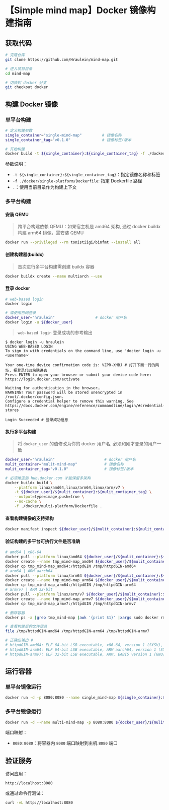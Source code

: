 # 【Simple mind map】Docker 镜像构建指南

## 获取代码

```Bash
# 克隆仓库
git clone https://github.com/Hraulein/mind-map.git

# 进入项目目录
cd mind-map

# 切换到 docker 分支
git checkout docker
```

## 构建 Docker 镜像

### 单平台构建


```Bash
# 定义构建参数
single_container="single-mind-map"         # 镜像名称
single_container_tag="v0.1.0"              # 镜像标签/版本
```


``` bash
# 开始构建
docker build -t ${single_container}:${single_container_tag} -f ./docker/single-platform/Dockerfile .
```

参数说明：

* `-t ${single_container}:${single_container_tag}`：指定镜像名称和标签
* `-f ./docker/single-platform/Dockerfile`: 指定 Dockerfile 路径
* `.`：使用当前目录作为构建上下文

### 多平台构建

#### 安装 QEMU

> 跨平台构建依赖 QEMU：如果宿主机是 amd64 架构, 通过 docker buildx 构建 arm64 镜像，需安装 QEMU

```bash
docker run --privileged --rm tonistiigi/binfmt --install all
```

#### 创建构建器(buildx)

> 首次进行多平台构建需创建 buildx 容器

```bash
docker buildx create --name multiarch --use
```

#### 登录 docker

``` bash
# web-based login
docker login

# 或使用密码登录
docker_user="hraulein"                  # docker 用户名
docker login -u ${docker_user}
```

> `web-based login` 登录成功的参考输出

    $ docker login -u hraulein
    USING WEB-BASED LOGIN
    To sign in with credentials on the command line, use 'docker login -u <username>'

    Your one-time device confirmation code is: VZPR-XMBJ # 打开下面一行的网址, 把登录代码粘贴进去
    Press ENTER to open your browser or submit your device code here: https://login.docker.com/activate

    Waiting for authentication in the browser…
    WARNING! Your password will be stored unencrypted in /root/.docker/config.json.
    Configure a credential helper to remove this warning. See
    https://docs.docker.com/engine/reference/commandline/login/#credential-stores

    Login Succeeded # 登录成功信息


#### 执行多平台构建

> 将 `docker_user` 的值修改为你的 docker 用户名, 必须和刚才登录的用户一致

```bash
docker_user="hraulein"                      # docker 用户名
mulit_container="mulit-mind-map"            # 镜像名称
mulit_container_tag="v0.1.0"                # 镜像标签/版本
``` 

```bash
# 必须推送到 hub.docker.com 才能保留多架构
docker buildx build \
    --platform linux/amd64,linux/arm64,linux/arm/v7 \
    -t ${docker_user}/${mulit_container}:${mulit_container_tag} \
    --output=type=image,push=true \
    --no-cache \
    -f ./docker/multi-platform/Dockerfile .
```

#### 查看构建镜像的支持架构

```bash
docker manifest inspect ${docker_user}/${mulit_container}:${mulit_container_tag}
```

#### 验证构建的多平台可执行文件是否准确

```bash
# amd64 | x86-64
docker pull --platform linux/amd64 ${docker_user}/${mulit_container}:${mulit_container_tag}
docker create --name tmp_mind-map_amd64 ${docker_user}/${mulit_container}:${mulit_container_tag}
docker cp tmp_mind-map_amd64:/httpdGIN /tmp/httpdGIN-amd64
# arm64 | ARM aarch64
docker pull --platform linux/arm64 ${docker_user}/${mulit_container}:${mulit_container_tag}
docker create --name tmp_mind-map_arm64 ${docker_user}/${mulit_container}:${mulit_container_tag}
docker cp tmp_mind-map_arm64:/httpdGIN /tmp/httpdGIN-arm64
# arm/v7 | ARM 32-bit
docker pull --platform linux/arm/v7 ${docker_user}/${mulit_container}:${mulit_container_tag}
docker create --name tmp_mind-map_armv7 ${docker_user}/${mulit_container}:${mulit_container_tag}
docker cp tmp_mind-map_armv7:/httpdGIN /tmp/httpdGIN-armv7

# 删除容器
docker ps -a |grep tmp_mind-map |awk '{print $1}' |xargs sudo docker rm

# 查看构建后的文件信息
file /tmp/httpdGIN-amd64 /tmp/httpdGIN-arm64 /tmp/httpdGIN-armv7

# 正确应输出 #
# httpdGIN-amd64: ELF 64-bit LSB executable, x86-64, version 1 (SYSV), statically linked, no section header
# httpdGIN-arm64: ELF 64-bit LSB executable, ARM aarch64, version 1 (SYSV), statically linked, no section header
# httpdGIN-armv7: ELF 32-bit LSB executable, ARM, EABI5 version 1 (GNU/Linux), statically linked, no section header
```

## 运行容器

### 单平台镜像运行

```bash
docker run -d -p 8080:8080 --name single_mind-map ${single_container}:${single_container_tag}
```

### 多平台镜像运行

```Bash
docker run -d --name multi-mind-map -p 8080:8080 ${docker_user}/${mulit_container}:${mulit_container_tag}
```

端口映射：

* `8080:8080`：将容器内 `8080` 端口映射到主机 `8080` 端口

## 验证服务

访问应用：

    http://localhost:8080

或通过命令行测试：

```Bash
curl -vL http://localhost:8080
```
